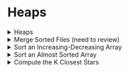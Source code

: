 # Heaps

<details>
<summary> Heaps </summary>

---
- Find the top k longest string (each node represents length of a string)
---

```cpp
vector<string> TopK (int k, vector<string>::const_iterator stream_begin,
					 const vector<string>::const_iterator& stream_end) 
{
	priority_queue<string, vector<string>, function<bool(string, string)>>
	min_heap([](const straing& a, const string& b) 
	{
		return size(a) >= size(b);
	});

	while (stream_begin != stream_end) 
	{
		min_heap.emplace(*stream_begin);
			if (size(min_heap) > k) 
			{
				min_heap.pop();
			}

			stream_begin = next(stream_begin);
	}

	vector<string> result;
	while (!empty(min_heap))
	{
		result.emplace_back(min_heap.top());
		min_heap.pop();
	}

	return result;
}

```

---
- Time complexity: Lookup O(1), string process O(logK), total process O(nlogK)

---
</details>


<details>
<summary> Merge Sorted Files (need to review) </summary>

---
- Given a set of sorted sequences
- Find the union of them in sorted sequence.
- EX: <3,5,7>, <0,6>, <0,6,28> -> <0,0,3,5,6,6,7,28>

---

```cpp
// overwrite operator >
struct IteratorCurrentAndEnd {
	bool operator>(const IteratorCurrentAndEnd& that) const {
		return *current > *that.current;
	}

	vector<int>::const_iterator current;
	vector<int>::const_iterator end;
}

vector<int> MergeSortedArrays (const vector<vector<int>>& sorted_arrays) {
	priority_queue<IteratorCurrentAndEnd, vector<IteratorCurrentAndEnd>, greater<>> min_heap;

	for (const vector<int>& sorted_array: sorted_arrays) {
		if (!empty(sorted_array)) {
			min_heap.emplace(
				IteratorCurrentAndEnd{cbegin(sorted_array), cend(sorted_array)});
		}
	}

	vector<int> result;
	while (!empty(min_heap)) {
		IteratorCurrentAndEnd smallest_array = min_heap.top();
		min_heap.pop();
		result.emplace_back(*smallest_array.current);
		if (next(smallest_array.current) != smallest_array.end) {
			min_heap.emplace(IteratorCurrentAndEnd{next(smallest_array.current), smallest_array.end});
		}
	}
	return result;
}
```

---
- Time complexity: O(nlogk)

---
</details>


<details>
<summary> Sort an Increasing-Decreasing Array </summary>

---
- Given an array that is increasing and decreasing k times
- Sort the array
- Note: regular sorting takes O(nlogn) without taking advantage of k-inc-dec property 

---

```cpp
vector<int > SortKIncreasingDecreasingArray(const vector<int>& A) {
	vector<vector<int>> sorted_subarrays;
	typedef enum { kIncreasing, kDecreasing } SubarrayType;
	SubarrayType subarray_type = kIncreasing;

	int start_idx = 0;
	for (int i = 1; i <= size(A); ++i) {
		if (i == size(A) || // add the last subarray
			(A[i - 1] < A[i] && subarray_type == kDecreasing) ||
			(A[i - 1] >= A[i] subarray_type == kIncreasing)) 
		{
			
			if (subarray_type == kIncreasing)
			{
				sorted_subarrays.emplace_back(cbegin(A) + start_idx, cbegin(A) + i);
			} else {
				sorted_subarrays.emplace_back(crbegin(A) + size(A) - i, crbegin(A) + size(A) - start_idx);
			}

			start_idx = i;
			subarray_type = subarray_type == kIncreasing ? kDecreasing : kIncreasing;
		}
	}

	return MergeSortedArrays(sorted_subarrays);
}
```

---
- Time complexity: O(nlogK)
- Space complexity: O(n)

- Create subarrays of increasing array (reverse the decreasing array)
- Use merge sort function from above

---
</details>


<details>
<summary> Sort an Almost Sorted Array </summary>

---
- Each number is at most k away from its corrected position

---

```cpp
vector<int> SortApproximatelySortedData (vector<int>::const_iterator sequence_begin,
										const vector<int>::const_iterator& sequence_end, int k) {
	priority_queue<int, vector<int>, greater<>> min_heap;

	for (int i = 0; i < k && sequence_begin != sequence_end; ++i) {
		min_heap.push(*sequence_begin++);
	}

	vector<int> result;

	while (sequence_begin != sequence_end) {
		min_heap.push(*sequence_begin++);
		result.push_back(min_heap.top());
		min_heap.pop();
	}

	while (!empty(min_heap)) {
		result.push_back(min_heap.top());
		min_heap.pop();
	}

	return result;
}
```

---
- Time complexity: O(nlogk)
- Space complexity: O(k)

---
</details>


<details>
<summary> Compute the K Closest Stars</summary>

---
- Given 10^12 stars and Earth is at (0, 0, 0)
- Find the k stars that are closest to earth.

---

```cpp
struct Star {
	book operator<(const Star& that) const {
		return Distance() < that.Distance();
	}

	double Distance() const {return sqrt(x * x + y * y + z * z); }
	double x, y, z;
};

vector<Star> FindClosestKStars(vector<Star>::const_iterator stars_begin,
							   const vector<Star>::const_iterator& stars_end,
							   int k) {
	priority_queue<Star> max_heap;

	while (stars_begin != stars_end) {
		max_heap.emplace(*stars_begin++);
		if ( size(max_heap) == k + 1) {
			max_heap.pop();
		}
	}

	vector<Star> closest_stars;
	while (!empty(max_heap)) {
		closest_stars.emplace_back(max_heap.top());
		max_heap.pop();
	}

	return {rbegin(closest_stars), rend(closest_stars)};
}
```

---
- Time complexity: O(nlogk)
- Space complexity: O(k)

- Note: Keep top min k on the heap as you read in
---
</details>